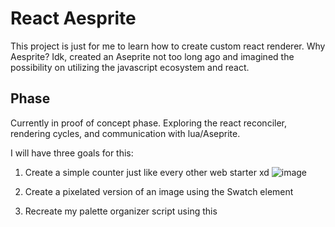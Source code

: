 # React Aesprite

This project is just for me to learn how to create custom react renderer. Why Aesprite? Idk, created an Aseprite not too long ago and imagined the possibility on utilizing the javascript ecosystem and react.

## Phase

Currently in proof of concept phase. Exploring the react reconciler, rendering cycles, and communication with lua/Aseprite.

I will have three goals for this:

1. Create a simple counter just like every other web starter xd
![image](https://github.com/tifye/react-aseprite/assets/9316788/17268eb5-21f0-4ef6-949c-46601d42f478)

2. Create a pixelated version of an image using the Swatch element
3. Recreate my palette organizer script using this
